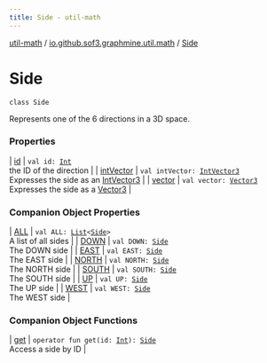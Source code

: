 ```yaml
---
title: Side - util-math
---
```


[util-math](../../index.html) / [io.github.sof3.graphmine.util.math](../index.html) / [Side](./index.html)

# Side

`class Side`

Represents one of the 6 directions in a 3D space.

### Properties

| [id](id.html) | `val id: `[`Int`](https://kotlinlang.org/api/latest/jvm/stdlib/kotlin/-int/index.html)<br>the ID of the direction |
| [intVector](int-vector.html) | `val intVector: `[`IntVector3`](../-int-vector3/index.html)<br>Expresses the side as an [IntVector3](../-int-vector3/index.html) |
| [vector](vector.html) | `val vector: `[`Vector3`](../-vector3/index.html)<br>Expresses the side as a [Vector3](../-vector3/index.html) |

### Companion Object Properties

| [ALL](-a-l-l.html) | `val ALL: `[`List`](https://kotlinlang.org/api/latest/jvm/stdlib/kotlin.collections/-list/index.html)`<`[`Side`](./index.html)`>`<br>A list of all sides |
| [DOWN](-d-o-w-n.html) | `val DOWN: `[`Side`](./index.html)<br>The DOWN side |
| [EAST](-e-a-s-t.html) | `val EAST: `[`Side`](./index.html)<br>The EAST side |
| [NORTH](-n-o-r-t-h.html) | `val NORTH: `[`Side`](./index.html)<br>The NORTH side |
| [SOUTH](-s-o-u-t-h.html) | `val SOUTH: `[`Side`](./index.html)<br>The SOUTH side |
| [UP](-u-p.html) | `val UP: `[`Side`](./index.html)<br>The UP side |
| [WEST](-w-e-s-t.html) | `val WEST: `[`Side`](./index.html)<br>The WEST side |

### Companion Object Functions

| [get](get.html) | `operator fun get(id: `[`Int`](https://kotlinlang.org/api/latest/jvm/stdlib/kotlin/-int/index.html)`): `[`Side`](./index.html)<br>Access a side by ID |

